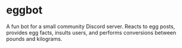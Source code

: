 # eggbot

A fun bot for a small community Discord server. Reacts to egg posts, provides
egg facts, insults users, and performs conversions between pounds and
kilograms.
